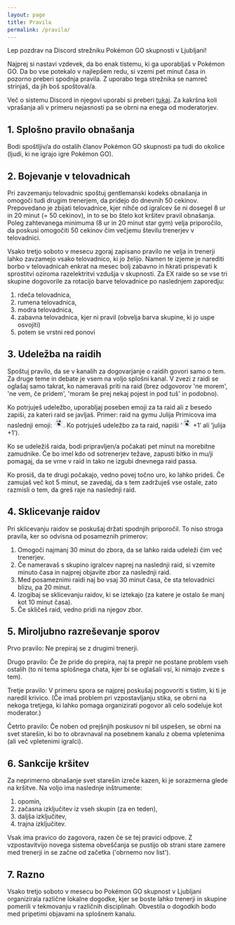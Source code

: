 ```yaml
---
layout: page
title: Pravila
permalink: /pravila/
---
```

Lep pozdrav na Discord strežniku Pokémon GO skupnosti v Ljubljani!

Najprej si nastavi vzdevek, da bo enak tistemu, ki ga uporabljaš v Pokémon GO.
Da bo vse potekalo v najlepšem redu, si vzemi pet minut časa in pozorno preberi
spodnja pravila. Z uporabo tega strežnika se namreč strinjaš, da jih boš
spoštoval/a.

Več o sistemu Discord in njegovi uporabi si preberi [tukaj](/discord/). Za
kakršna koli vprašanja ali v primeru nejasnosti pa se obrni na enega od
moderatorjev.


## 1. Splošno pravilo obnašanja

Bodi spoštljiv/a do ostalih članov Pokémon GO skupnosti pa tudi do okolice
(ljudi, ki ne igrajo igre Pokémon GO).


## 2. Bojevanje v telovadnicah

Pri zavzemanju telovadnic spoštuj gentlemanski kodeks obnašanja in omogoči tudi
drugim trenerjem, da pridejo do dnevnih 50 cekinov. Prepovedano je zbijati
telovadnice, kjer nihče od igralcev še ni dosegel 8 ur in 20 minut (= 50
cekinov), in to se bo štelo kot kršitev pravil obnašanja. Poleg zahtevanega
minimuma (8 ur in 20 minut star gym) velja priporočilo, da poskusi omogočiti 50
cekinov čim večjemu številu trenerjev v telovadnici.

Vsako tretjo soboto v mesecu zgoraj zapisano pravilo ne velja in trenerji lahko
zavzamejo vsako telovadnico, ki jo želijo. Namen te izjeme je narediti borbo v
telovadnicah enkrat na mesec bolj zabavno in hkrati prispevati k sprostitvi
oziroma razelektritvi vzdušja v skupnosti. Za EX raide so se vse tri skupine
dogovorile za rotacijo barve telovadnice po naslednjem zaporedju:
 1. rdeča telovadnica,
 2. rumena telovadnica,
 3. modra telovadnica,
 4. zabavna telovadnica, kjer ni pravil (obvelja barva skupine, ki jo uspe osvojiti)
 5. potem se vrstni red ponovi


## 3. Udeležba na raidih

Spoštuj pravilo, da se v kanalih za dogovarjanje o raidih govori samo o tem. Za
druge teme in debate je vsem na voljo splošni kanal. V zvezi z raidi se oglašaj
samo takrat, ko nameravaš priti na raid (brez odgovorov 'ne morem', 'ne vem, če
pridem', 'moram še prej nekaj pojest in pod tuš' in podobno).

Ko potrjuješ udeležbo, uporabljaj poseben emoji za ta raid ali z besedo zapiši,
za kateri raid se javljaš. Primer: raid na gymu Julija Primicova ima naslednji
emoji: <img src="/assets/img/ghost.svg" style="height: 1.5em"/>. Ko potrjuješ
udeležbo za ta raid, napiši ‘<img src="/assets/img/ghost.svg" style="height:
1.5em"/> +1’ ali ‘julija +1’).

Ko se udeležiš raida, bodi pripravljen/a počakati pet minut na morebitne
zamudnike. Če bo imel kdo od sotrenerjev težave, zapusti bitko in mu/ji pomagaj,
da se vrne v raid in tako ne izgubi dnevnega raid passa.

Ko prosiš, da te drugi počakajo, vedno povej točno uro, ko lahko prideš. Če
zamujaš več kot 5 minut, se zavedaj, da s tem zadržuješ vse ostale, zato
razmisli o tem, da greš raje na naslednji raid.


## 4. Sklicevanje raidov

Pri sklicevanju raidov se poskušaj držati spodnjih priporočil. To niso stroga
pravila, ker so odvisna od posameznih primerov:

 1. Omogoči najmanj 30 minut do zbora, da se lahko raida udeleži čim več trenerjev.
 2. Če nameravaš s skupino igralcev naprej na naslednji raid, si vzemite minuto časa in najprej objavite zbor za naslednji raid.
 3. Med posameznimi raidi naj bo vsaj 30 minut časa, če sta telovadnici blizu, pa 20 minut.
 4. Izogibaj se sklicevanju raidov, ki se iztekajo (za katere je ostalo še manj kot 10 minut časa).
 5. Če skličeš raid, vedno pridi na njegov zbor.


## 5. Miroljubno razreševanje sporov

Prvo pravilo: Ne prepiraj se z drugimi trenerji.

Drugo pravilo: Če že pride do prepira, naj ta prepir ne postane problem vseh
ostalih (to ni tema splošnega chata, kjer bi se oglašali vsi, ki nimajo zveze s
tem).

Tretje pravilo: V primeru spora se najprej poskušaj pogovoriti s tistim, ki ti
je naredil krivico. (Če imaš problem pri vzpostavljanju stika, se obrni na
nekoga tretjega, ki lahko pomaga organizirati pogovor ali celo sodeluje kot
moderator.)

Četrto pravilo: Če noben od prejšnjih poskusov ni bil uspešen, se obrni na svet
starešin, ki bo to obravnaval na posebnem kanalu z obema vpletenima (ali več
vpletenimi igralci).


## 6. Sankcije kršitev

Za neprimerno obnašanje svet starešin izreče kazen, ki je sorazmerna glede na
kršitve. Na voljo ima naslednje inštrumente:

 1. opomin,
 2. začasna izključitev iz vseh skupin (za en teden),
 3. daljša izključitev,
 4. trajna izključitev.

Vsak ima pravico do zagovora, razen če se tej pravici odpove. Z vzpostavitvijo
novega sistema obveščanja se pustijo ob strani stare zamere med trenerji in se
začne od začetka ('obrnemo nov list').


## 7. Razno

Vsako tretjo soboto v mesecu bo Pokémon GO skupnost v Ljubljani organizirala
različne lokalne dogodke, kjer se boste lahko trenerji in skupine pomerili v
tekmovanju v različnih disciplinah. Obvestila o dogodkih bodo med pripetimi
objavami na splošnem kanalu.
